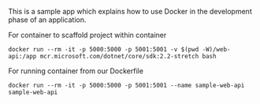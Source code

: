This is a sample app which explains how to use Docker in the development phase of an application.

For container to scaffold project within container
```
docker run --rm -it -p 5000:5000 -p 5001:5001 -v $(pwd -W)/web-api:/app mcr.microsoft.com/dotnet/core/sdk:2.2-stretch bash
```

For running container from our Dockerfile
```
docker run --rm -it -p 5000:5000 -p 5001:5001 --name sample-web-api sample-web-api
```